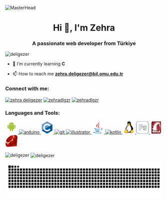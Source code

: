 ![MasterHead](https://user-images.githubusercontent.com/22107794/139580686-887df369-edb8-4bc8-b607-4fbf6d7e4866.gif)

<h1 align="center">Hi 👋, I'm Zehra</h1>
<h3 align="center">A passionate web developer from Türkiye</h3>

<p align="left"> <img src="https://komarev.com/ghpvc/?username=deligezer&label=Profile%20views&color=0e75b6&style=flat" alt="deligezer" /> </p>

- 🌱 I’m currently learning **C**

- 📫 How to reach me **zehra.deligezer@bil.omu.edu.tr**

<h3 align="left">Connect with me:</h3>
<p align="left">
<a href="https://linkedin.com/in/zehra deligezer" target="blank"><img align="center" src="https://raw.githubusercontent.com/rahuldkjain/github-profile-readme-generator/master/src/images/icons/Social/linked-in-alt.svg" alt="zehra deligezer" height="30" width="40" /></a>
<a href="https://instagram.com/zehradlgzr" target="blank"><img align="center" src="https://raw.githubusercontent.com/rahuldkjain/github-profile-readme-generator/master/src/images/icons/Social/instagram.svg" alt="zehradlgzr" height="30" width="40" /></a>
<a href="https://www.hackerrank.com/zehradlgzr" target="blank"><img align="center" src="https://raw.githubusercontent.com/rahuldkjain/github-profile-readme-generator/master/src/images/icons/Social/hackerrank.svg" alt="zehradlgzr" height="30" width="40" /></a>
</p>

<h3 align="left">Languages and Tools:</h3>
<p align="left"> <a href="https://developer.android.com" target="_blank" rel="noreferrer"> <img src="https://raw.githubusercontent.com/devicons/devicon/master/icons/android/android-original-wordmark.svg" alt="android" width="40" height="40"/> </a> <a href="https://www.arduino.cc/" target="_blank" rel="noreferrer"> <img src="https://cdn.worldvectorlogo.com/logos/arduino-1.svg" alt="arduino" width="40" height="40"/> </a> <a href="https://www.cprogramming.com/" target="_blank" rel="noreferrer"> <img src="https://raw.githubusercontent.com/devicons/devicon/master/icons/c/c-original.svg" alt="c" width="40" height="40"/> </a> <a href="https://git-scm.com/" target="_blank" rel="noreferrer"> <img src="https://www.vectorlogo.zone/logos/git-scm/git-scm-icon.svg" alt="git" width="40" height="40"/> </a> <a href="https://www.adobe.com/in/products/illustrator.html" target="_blank" rel="noreferrer"> <img src="https://www.vectorlogo.zone/logos/adobe_illustrator/adobe_illustrator-icon.svg" alt="illustrator" width="40" height="40"/> </a> <a href="https://www.java.com" target="_blank" rel="noreferrer"> <img src="https://raw.githubusercontent.com/devicons/devicon/master/icons/java/java-original.svg" alt="java" width="40" height="40"/> </a> <a href="https://kotlinlang.org" target="_blank" rel="noreferrer"> <img src="https://www.vectorlogo.zone/logos/kotlinlang/kotlinlang-icon.svg" alt="kotlin" width="40" height="40"/> </a> <a href="https://www.linux.org/" target="_blank" rel="noreferrer"> <img src="https://raw.githubusercontent.com/devicons/devicon/master/icons/linux/linux-original.svg" alt="linux" width="40" height="40"/> </a> <a href="https://www.photoshop.com/en" target="_blank" rel="noreferrer"> <img src="https://raw.githubusercontent.com/devicons/devicon/master/icons/photoshop/photoshop-line.svg" alt="photoshop" width="40" height="40"/> </a> <a href="https://rubyonrails.org" target="_blank" rel="noreferrer"> <img src="https://raw.githubusercontent.com/devicons/devicon/master/icons/rails/rails-original-wordmark.svg" alt="rails" width="40" height="40"/> </a> <a href="https://www.ruby-lang.org/en/" target="_blank" rel="noreferrer"> <img src="https://raw.githubusercontent.com/devicons/devicon/master/icons/ruby/ruby-original.svg" alt="ruby" width="40" height="40"/> </a> </p>

<p><img align="left" src="https://github-readme-stats.vercel.app/api/top-langs?username=deligezer&show_icons=true&locale=en&layout=compact" alt="deligezer" /></p>

<p>&nbsp;<img align="center" src="https://github-readme-stats.vercel.app/api?username=deligezer&show_icons=true&locale=en" alt="deligezer" /></p>

<picture>
  <source media="(prefers-color-scheme: dark)" srcset="https://raw.githubusercontent.com/deligezer/deligezer/output/github-contribution-grid-snake-dark.svg">
  <source media="(prefers-color-scheme: light)" srcset="https://raw.githubusercontent.com/deligezer/deligezer/output/github-contribution-grid-snake.svg">
  <img alt="github contribution grid snake animation" src="https://raw.githubusercontent.com/deligezer/deligezer/output/github-contribution-grid-snake.svg">
</picture>

